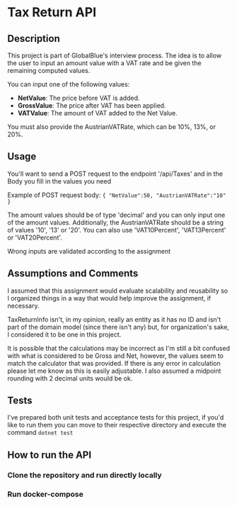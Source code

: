 # Tax Return API

## Description
This project is part of GlobalBlue's interview process. The idea is to allow the user to input an amount value with a VAT rate and be given the remaining computed values.

You can input one of the following values:
- **NetValue**: The price before VAT is added.
- **GrossValue**: The price after VAT has been applied.
- **VATValue**: The amount of VAT added to the Net Value.

You must also provide the AustrianVATRate, which can be 10%, 13%, or 20%.

## Usage

You'll want to send a POST request to the endpoint '/api/Taxes' and in the Body you fill in the values you need

Example of POST request body:
`{
    "NetValue":50,
    "AustrianVATRate":"10"
}`

The amount values should be of type 'decimal' and you can only input one of the amount values. 
Additionally, the AustrianVATRate should be a string of values '10', '13' or '20'. You can also use 'VAT10Percent', 'VAT13Percent' or 'VAT20Percent'.

Wrong inputs are validated according to the assignment

## Assumptions and Comments

I assumed that this assignment would evaluate scalability and reusability so I organized things in a way that would help improve the assignment, if necessary.

TaxReturnInfo isn't, in my opinion, really an entity as it has no ID and isn't part of the domain model (since there isn't any) but, for organization's sake, I considered it to be one in this project.

It is possible that the calculations may be incorrect as I'm still a bit confused with what is considered to be Gross and Net, however, the values seem to match the calculator that was provided. If there is any error in calculation please let me know as this is easily adjustable. I also assumed a midpoint rounding with 2 decimal units would be ok.

## Tests

I've prepared both unit tests and acceptance tests for this project, if you'd like to run them you can move to their respective directory and execute the command `dotnet test`

## How to run the API

### Clone the repository and run directly locally

### Run docker-compose